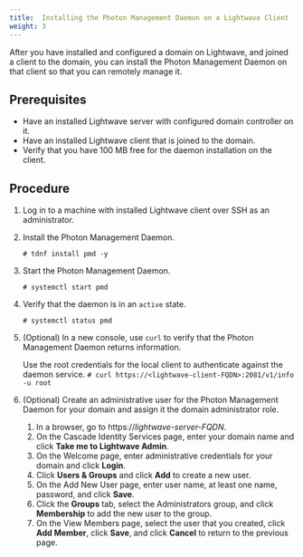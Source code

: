 ```yaml
---
title:  Installing the Photon Management Daemon on a Lightwave Client
weight: 3
---
```


After you have installed and configured a domain on Lightwave, and joined a client to the domain, you can install the Photon Management Daemon on that client so that you can remotely manage it.

## Prerequisites

- Have an installed Lightwave server with configured domain controller on it.
- Have an installed Lightwave client that is joined to the domain.
- Verify that you have 100 MB free for the daemon installation on the client.

## Procedure

1. Log in to a machine with installed Lightwave client over SSH as an administrator.
2. Install the Photon Management Daemon.
	
	`# tdnf install pmd -y`
2. Start the Photon Management Daemon.

	`# systemctl start pmd`
3. Verify that the daemon is in an `active` state.

	`# systemctl status pmd`
4. (Optional) In a new console, use `curl` to verify that the Photon Management Daemon returns information.

	Use the root credentials for the local client to authenticate against the daemon service.
	`# curl https://<lightwave-client-FQDN>:2081/v1/info -u root`

5. (Optional) Create an administrative user for the Photon Management Daemon for your domain and assign it the domain administrator role.
	1. In a browser, go to https://*lightwave-server-FQDN*.
	1. On the Cascade Identity Services page, enter your domain name and click **Take me to Lightwave Admin**.
	2. On the Welcome page, enter administrative credentials for your domain and click **Login**.
	2. Click **Users & Groups** and click **Add** to create a new user.
	3. On the Add New User page, enter user name, at least one name, password, and click **Save**.
	3. Click the **Groups** tab, select the Administrators group, and click  **Membership**  to add the new user to the group.
	4. On the View Members page, select the user that you created, click **Add Member**, click **Save**, and click **Cancel** to return to the previous page.
